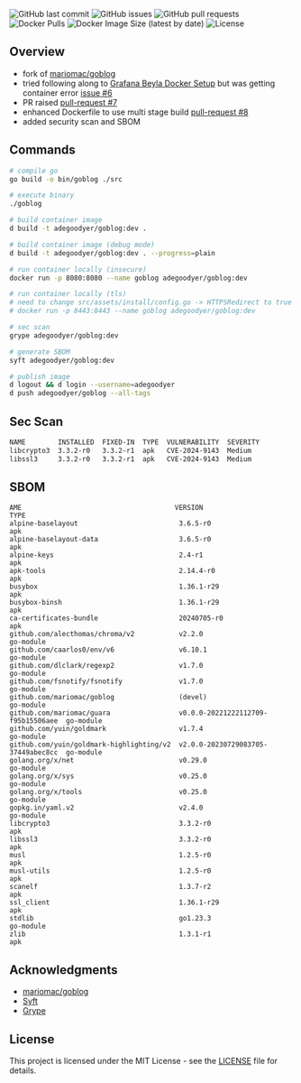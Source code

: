 ![GitHub last commit](https://img.shields.io/github/last-commit/adegoodyer/goblog)
![GitHub issues](https://img.shields.io/github/issues/adegoodyer/goblog)
![GitHub pull requests](https://img.shields.io/github/issues-pr/adegoodyer/goblog)
![Docker Pulls](https://img.shields.io/docker/pulls/adegoodyer/goblog)
![Docker Image Size (latest by date)](https://img.shields.io/docker/image-size/adegoodyer/goblog/latest)
![License](https://img.shields.io/github/license/adegoodyer/goblog)

## Overview
- fork of [mariomac/goblog](https://github.com/mariomac/goblog)
- tried following along to [Grafana Beyla Docker Setup](https://grafana.com/docs/beyla/latest/setup/docker/) but was getting container error [issue #6](https://github.com/mariomac/goblog/issues/6)
- PR raised [pull-request #7](https://github.com/mariomac/goblog/pull/7)
- enhanced Dockerfile to use multi stage build [pull-request #8](https://github.com/mariomac/goblog/pull/8)
- added security scan and SBOM

## Commands
```bash
# compile go
go build -o bin/goblog ./src

# execute binary
./goblog

# build container image
d build -t adegoodyer/goblog:dev .

# build container image (debug mode)
d build -t adegoodyer/goblog:dev . --progress=plain

# run container locally (insecure)
docker run -p 8080:8080 --name goblog adegoodyer/goblog:dev

# run container locally (tls)
# need to change src/assets/install/config.go -> HTTPSRedirect to true
# docker run -p 8443:8443 --name goblog adegoodyer/goblog:dev

# sec scan
grype adegoodyer/goblog:dev

# generate SBOM
syft adegoodyer/goblog:dev

# publish image
d logout && d login --username=adegoodyer
d push adegoodyer/goblog --all-tags
```

## Sec Scan
```bash
NAME        INSTALLED  FIXED-IN  TYPE  VULNERABILITY  SEVERITY
libcrypto3  3.3.2-r0   3.3.2-r1  apk   CVE-2024-9143  Medium
libssl3     3.3.2-r0   3.3.2-r1  apk   CVE-2024-9143  Medium
```

## SBOM
```
AME                                      VERSION                             TYPE
alpine-baselayout                         3.6.5-r0                            apk
alpine-baselayout-data                    3.6.5-r0                            apk
alpine-keys                               2.4-r1                              apk
apk-tools                                 2.14.4-r0                           apk
busybox                                   1.36.1-r29                          apk
busybox-binsh                             1.36.1-r29                          apk
ca-certificates-bundle                    20240705-r0                         apk
github.com/alecthomas/chroma/v2           v2.2.0                              go-module
github.com/caarlos0/env/v6                v6.10.1                             go-module
github.com/dlclark/regexp2                v1.7.0                              go-module
github.com/fsnotify/fsnotify              v1.7.0                              go-module
github.com/mariomac/goblog                (devel)                             go-module
github.com/mariomac/guara                 v0.0.0-20221222112709-f95b15506aee  go-module
github.com/yuin/goldmark                  v1.7.4                              go-module
github.com/yuin/goldmark-highlighting/v2  v2.0.0-20230729083705-37449abec8cc  go-module
golang.org/x/net                          v0.29.0                             go-module
golang.org/x/sys                          v0.25.0                             go-module
golang.org/x/tools                        v0.25.0                             go-module
gopkg.in/yaml.v2                          v2.4.0                              go-module
libcrypto3                                3.3.2-r0                            apk
libssl3                                   3.3.2-r0                            apk
musl                                      1.2.5-r0                            apk
musl-utils                                1.2.5-r0                            apk
scanelf                                   1.3.7-r2                            apk
ssl_client                                1.36.1-r29                          apk
stdlib                                    go1.23.3                            go-module
zlib                                      1.3.1-r1                            apk
```

## Acknowledgments

- [mariomac/goblog](https://github.com/mariomac/goblog)
- [Syft](https://github.com/anchore/syft)
- [Grype](https://github.com/anchore/grype)

## License

This project is licensed under the MIT License - see the [LICENSE](LICENSE) file for details.
